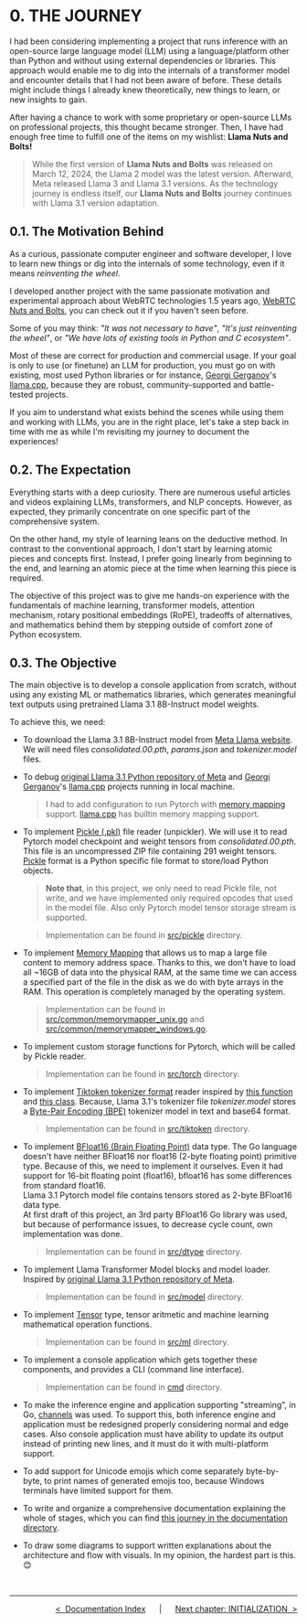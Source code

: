 # **0. THE JOURNEY**

I had been considering implementing a project that runs inference with an open-source large language model (LLM) using a language/platform other than Python and without using external dependencies or libraries. This approach would enable me to dig into the internals of a transformer model and encounter details that I had not been aware of before. These details might include things I already knew theoretically, new things to learn, or new insights to gain.

After having a chance to work with some proprietary or open-source LLMs on professional projects, this thought became stronger. Then, I have had enough free time to fulfill one of the items on my wishlist: **Llama Nuts and Bolts!**

> While the first version of **Llama Nuts and Bolts** was released on March 12, 2024, the Llama 2 model was the latest version. Afterward, Meta released Llama 3 and Llama 3.1 versions. As the technology journey is endless itself, our **Llama Nuts and Bolts** journey continues with Llama 3.1 version adaptation.

## **0.1. The Motivation Behind**

As a curious, passionate computer engineer and software developer, I love to learn new things or dig into the internals of some technology, even if it means *reinventing the wheel*.

I developed another project with the same passionate motivation and experimental approach about WebRTC technologies 1.5 years ago, [WebRTC Nuts and Bolts](https://github.com/adalkiran/webrtc-nuts-and-bolts), you can check out it if you haven't seen before.

Some of you may think: *"It was not necessary to have"*, *"It's just reinventing the wheel"*, or *"We have lots of existing tools in Python and C ecosystem"*.

Most of these are correct for production and commercial usage. If your goal is only to use (or finetune) an LLM for production, you must go on with existing, most used Python libraries or for instance, [Georgi Gerganov](https://github.com/ggerganov)'s [llama.cpp](https://github.com/ggerganov/llama.cpp), because they are robust, community-supported and battle-tested projects.

If you aim to understand what exists behind the scenes while using them and working with LLMs, you are in the right place,
let's take a step back in time with me as while I'm revisiting my journey to document the experiences!

## **0.2. The Expectation**

Everything starts with a deep curiosity. There are numerous useful articles and videos explaining LLMs, transformers, and NLP concepts. However, as expected, they primarily concentrate on one specific part of the comprehensive system.

On the other hand, my style of learning leans on the deductive method. In contrast to the conventional approach, I don't start by learning atomic pieces and concepts first. Instead, I prefer going linearly from beginning to the end, and learning an atomic piece at the time when learning this piece is required.

The objective of this project was to give me hands-on experience with the fundamentals of machine learning, transformer models, attention mechanism, rotary positional embeddings (RoPE), tradeoffs of alternatives, and mathematics behind them by stepping outside of comfort zone of Python ecosystem.

## **0.3. The Objective**

The main objective is to develop a console application from scratch, without using any existing ML or mathematics libraries, which generates meaningful text outputs using pretrained Llama 3.1 8B-Instruct model weights.

To achieve this, we need:

* To download the Llama 3.1 8B-Instruct model from [Meta Llama website](https://llama.meta.com/llama-downloads/). We will need files *consolidated.00.pth*, *params.json* and *tokenizer.model* files.

* To debug [original Llama 3.1 Python repository of Meta](https://github.com/meta-llama/llama-models/blob/main/models/llama3_1/api/model.py) and [Georgi Gerganov](https://github.com/ggerganov)'s [llama.cpp](https://github.com/ggerganov/llama.cpp) projects running in local machine.
    >I had to add configuration to run Pytorch with [memory mapping](https://en.wikipedia.org/wiki/Memory-mapped_file) support. [llama.cpp](https://github.com/ggerganov/llama.cpp) has builtin memory mapping support.

* To implement [Pickle (.pkl)](https://github.com/python/cpython/blob/main/Lib/pickle.py) file reader (unpickler). We will use it to read Pytorch model checkpoint and weight tensors from *consolidated.00.pth*. This file is an uncompressed ZIP file containing 291 weight tensors. [Pickle](https://github.com/python/cpython/blob/main/Lib/pickle.py) format is a Python specific file format to store/load Python objects.
    >**Note that**, in this project, we only need to read Pickle file, not write, and we have implemented only required opcodes that used in the model file. Also only Pytorch model tensor storage stream is supported.

    >Implementation can be found in [src/pickle](../src/pickle) directory.

* To implement [Memory Mapping](https://en.wikipedia.org/wiki/Memory-mapped_file) that allows us to map a large file content to memory address space. Thanks to this, we don't have to load all ~16GB of data into the physical RAM, at the same time we can access a specified part of the file in the disk as we do with byte arrays in the RAM. This operation is completely managed by the operating system.
    >Implementation can be found in [src/common/memorymapper_unix.go](../src/common/memorymapper_unix.go) and [src/common/memorymapper_windows.go](../src/common/memorymapper_windows.go).

* To implement custom storage functions for Pytorch, which will be called by Pickle reader.
    >Implementation can be found in [src/torch](../src/torch) directory.

* To implement [Tiktoken tokenizer format](https://github.com/openai/tiktoken) reader inspired by [this function](https://github.com/openai/tiktoken/blob/c0ba74c238d18b4824c25f3c27fc8698055b9a76/tiktoken/load.py#L143) and [this class](https://github.com/meta-llama/llama-models/blob/5ee9cb5eaf92d542f1b1ee595af64a9ffdc07bac/models/llama3_1/api/tokenizer.py#L44). Because, Llama 3.1's tokenizer file *tokenizer.model* stores a [Byte-Pair Encoding (BPE)](https://huggingface.co/learn/nlp-course/en/chapter6/5) tokenizer model in text and base64 format.
    >Implementation can be found in [src/tiktoken](../src/tiktoken) directory.

* To implement [BFloat16 (Brain Floating Point)](https://en.wikipedia.org/wiki/Bfloat16_floating-point_format) data type. The Go language doesn't have neither BFloat16 nor float16 (2-byte floating point) primitive type. Because of this, we need to implement it ourselves. Even it had support for 16-bit floating point (float16), bfloat16 has some differences from standard float16.<br>
Llama 3.1 Pytorch model file contains tensors stored as 2-byte BFloat16 data type.<br>
At first draft of this project, an 3rd party BFloat16 Go library was used, but because of performance issues, to decrease cycle count, own implementation was done.
    >Implementation can be found in [src/dtype](../src/dtype) directory.

* To implement Llama Transformer Model blocks and model loader. Inspired by [original Llama 3.1 Python repository of Meta](https://github.com/meta-llama/llama-models/blob/main/models/llama3_1/api/model.py).
    >Implementation can be found in [src/model](../src/model) directory.

* To implement [Tensor](https://en.wikipedia.org/wiki/Tensor_%28machine_learning%29) type, tensor aritmetic and machine learning mathematical operation functions.
    >Implementation can be found in [src/ml](../src/ml) directory.

* To implement a console application which gets together these components, and provides a CLI (command line interface).
    >Implementation can be found in [cmd](../cmd) directory.

* To make the inference engine and application supporting "streaming", in Go, [channels](https://go101.org/article/channel.html) was used. To support this, both inference engine and application must be redesigned properly considering normal and edge cases. Also console application must have ability to update its output instead of printing new lines, and it must do it with multi-platform support.

* To add support for Unicode emojis which come separately byte-by-byte, to print names of generated emojis too, because Windows terminals have limited support for them.

* To write and organize a comprehensive documentation explaining the whole of stages, which you can find [this journey in the documentation directory](./).

* To draw some diagrams to support written explanations about the architecture and flow with visuals. In my opinion, the hardest part is this. :blush:

<br>

---

<div align="right">

[&lt;&nbsp;&nbsp;Documentation Index](./README.md)&nbsp;&nbsp;&nbsp;&nbsp;&nbsp;&nbsp;|&nbsp;&nbsp;&nbsp;&nbsp;&nbsp;&nbsp;[Next chapter: INITIALIZATION&nbsp;&nbsp;&gt;](./01-INITIALIZATION.md)

</div>
